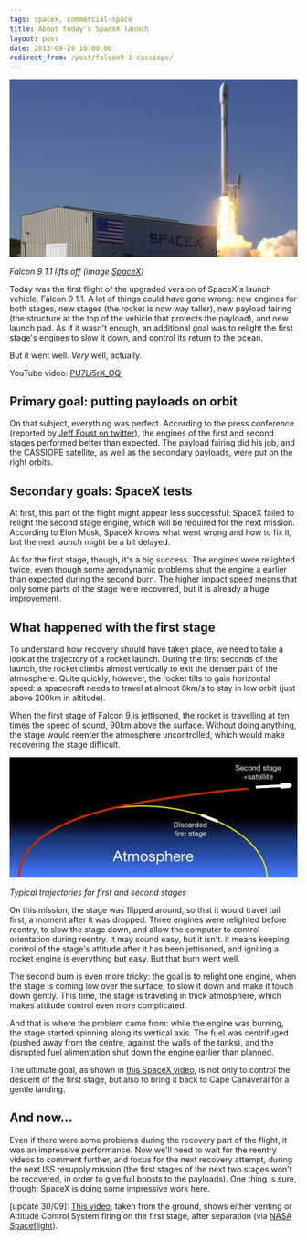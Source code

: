 ```yaml
---
tags: spacex, commercial-space
title: About today's SpaceX launch
layout: post
date: 2013-09-29 10:00:00
redirect_from: /post/falcon9-1-cassiope/
---
```


![Falcon 9 1.1 liftoff][1]

*Falcon 9 1.1 lifts off (image [SpaceX][2])*

Today was the first flight of the upgraded version of SpaceX's launch vehicle, Falcon 9 1.1. A lot of things could have gone wrong: new engines for both stages, new stages (the rocket is now way taller), new payload fairing (the structure at the top of the vehicle that protects the payload), and new launch pad. As if it wasn't enough, an additional goal was to relight the first stage's engines to slow it down, and control its return to the ocean.

But it went well. *Very* well, actually.



YouTube video: [PU7Li5rX_OQ](http://youtube.com/watch?v=PU7Li5rX_OQ)

## Primary goal: putting payloads on orbit

On that subject, everything was perfect. According to the press conference (reported by [Jeff Foust on twitter][5]), the engines of the first and second stages performed better than expected. The payload fairing did his job, and the CASSIOPE satellite, as well as the secondary payloads, were put on the right orbits.

## Secondary goals: SpaceX tests

At first, this part of the flight might appear less successful: SpaceX failed to relight the second stage engine, which will be required for the next mission. According to Elon Musk, SpaceX knows what went wrong and how to fix it, but the next launch might be a bit delayed.

As for the first stage, though, it's a big success. The engines were relighted twice, even though some aerodynamic problems shut the engine a earlier than expected during the second burn. The higher impact speed means that only some parts of the stage were recovered, but it is already a huge improvement.

## What happened with the first stage

To understand how recovery should have taken place, we need to take a look at the trajectory of a rocket launch. During the first seconds of the launch, the rocket climbs almost vertically to exit the denser part of the atmosphere. Quite quickly, however, the rocket tilts to gain horizontal speed: a spacecraft needs to travel at almost 8km/s to stay in low orbit (just above 200km in altitude).

When the first stage of Falcon 9 is jettisoned, the rocket is travelling at ten times the speed of sound, 90km above the surface. Without doing anything, the stage would reenter the atmosphere uncontrolled, which would make recovering the stage difficult.

![trajectories of first and second stages][3]

*Typical trajectories for first and second stages*

On this mission, the stage was flipped around, so that it would travel tail first, a moment after it was dropped. Three engines were relighted before reentry, to slow the stage down, and allow the computer to control orientation during reentry. It may sound easy, but it isn't. it means keeping control of the stage's attitude after it has been jettisoned, and igniting a rocket engine is everything but easy. But that burn went well.

The second burn is even more tricky: the goal is to relight one engine, when the stage is coming low over the surface, to slow it down and make it touch down gently. This time, the stage is traveling in thick atmosphere, which makes attitude control even more complicated.

And that is where the problem came from: while the engine was burning, the stage started spinning along its vertical axis. The fuel was centrifuged (pushed away from the centre, against the walls of the tanks), and the disrupted fuel alimentation shut down the engine earlier than planned.

The ultimate goal, as shown in [this SpaceX video](http://youtube.com/watch?v=sSF81yjVbJE), is not only to control the descent of the first stage, but also to bring it back to Cape Canaveral for a gentle landing.

## And now…

Even if there were some problems during the recovery part of the flight, it was an impressive performance. Now we'll need to wait for the reentry videos to comment further, and focus for the next recovery attempt, during the next ISS resupply mission (the first stages of the next two stages won't be recovered, in order to give full boosts to the payloads). One thing is sure, though: SpaceX is doing some impressive work here.

[update 30/09]: [This video](http://youtube.com/watch?v=z48ziaJ9RVg), taken from the ground, shows either venting or Attitude Control System firing on the first stage, after separation (via [NASA Spaceflight][4]).

[1]: /static/media/2013/09/f911_liftoff.jpg
[2]: http://www.spacex.com/media-gallery/detail/81516/2081
[3]: /static/media/2013/09/spacex_stages.jpg
[4]: http://forum.nasaspaceflight.com/index.php?topic=32946.345
[5]: https://twitter.com/jeff_foust
